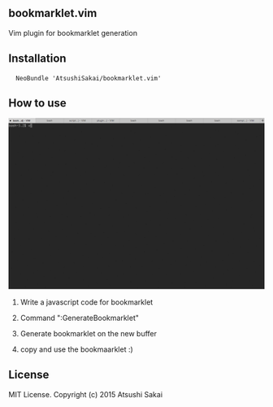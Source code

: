 ## bookmarklet.vim
Vim plugin for bookmarklet generation

## Installation
```vim
  NeoBundle 'AtsushiSakai/bookmarklet.vim'
```

## How to use

![samplegif](https://github.com/AtsushiSakai/bookmarklet.vim/blob/master/sample/sample.gif)


1. Write a javascript code for bookmarklet

2. Command ":GenerateBookmarklet"

3. Generate bookmarklet on the new buffer

4. copy and use the bookmaarklet :)

## License
MIT License. Copyright (c) 2015 Atsushi Sakai
